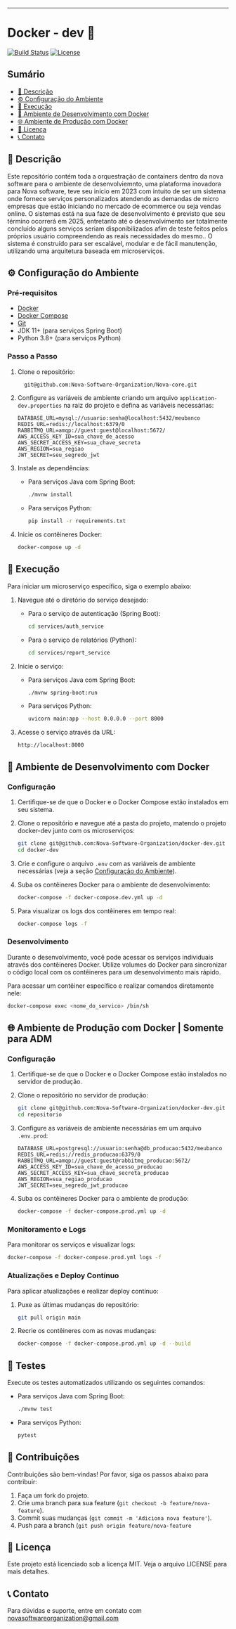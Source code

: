 
---

# Docker - dev 🐳

[![Build Status](https://img.shields.io/badge/build-passing-brightgreen)](https://github.com/usuario/repositorio/actions)
[![License](https://img.shields.io/badge/license-MIT-blue)](LICENSE)

## Sumário

- [📄 Descrição](##descrição)
- [⚙️ Configuração do Ambiente](#configuração-do-ambiente)
- [🚀 Execução](#execução)
- [🐳 Ambiente de Desenvolvimento com Docker](#ambiente-de-desenvolvimento-com-docker)
- [🌐 Ambiente de Produção com Docker](##ambiente-de-produção-com-docker)
- [📜 Licença](##licença)
- [📞 Contato](##contato)

## 📄 Descrição

Este repositório contém toda a orquestração de containers dentro da nova software para o ambiente de desenvolviemnto, uma plataforma inovadora para Nova software, teve seu início em 2023 com intuito de ser um sistema onde fornece serviços personalizados atendendo as demandas de micro empresas que estão iniciando no mercado de ecommerce ou seja vendas online. 
O sistemas está na sua faze de desenvolvimento é previsto que seu término ocorrerá em 2025, entretanto até o desenvolvimento ser totalmente concluído alguns serviços seriam disponibilizados afim de teste feitos pelos próprios usuário compreendendo as reais necessidades do mesmo.. O sistema é construído para ser escalável, modular e de fácil manutenção, utilizando uma arquitetura baseada em microserviços.

## ⚙️ Configuração do Ambiente

### Pré-requisitos

- [Docker](https://www.docker.com/get-started)
- [Docker Compose](https://docs.docker.com/compose/install/)
- [Git](https://git-scm.com/)
- JDK 11+ (para serviços Spring Boot)
- Python 3.8+ (para serviços Python)

### Passo a Passo

1. Clone o repositório:
    ```bash
      git@github.com:Nova-Software-Organization/Nova-core.git
    ```

2. Configure as variáveis de ambiente criando um arquivo `application-dev.properties` na raiz do projeto e defina as variáveis necessárias:
    ```env
    DATABASE_URL=mysql://usuario:senha@localhost:5432/meubanco
    REDIS_URL=redis://localhost:6379/0
    RABBITMQ_URL=amqp://guest:guest@localhost:5672/
    AWS_ACCESS_KEY_ID=sua_chave_de_acesso
    AWS_SECRET_ACCESS_KEY=sua_chave_secreta
    AWS_REGION=sua_regiao
    JWT_SECRET=seu_segredo_jwt
    ```

3. Instale as dependências:

    - Para serviços Java com Spring Boot:
      ```bash
      ./mvnw install
      ```

    - Para serviços Python:
      ```bash
      pip install -r requirements.txt
      ```

4. Inicie os contêineres Docker:
    ```bash
    docker-compose up -d
    ```

## 🚀 Execução

Para iniciar um microserviço específico, siga o exemplo abaixo:

1. Navegue até o diretório do serviço desejado:
    - Para o serviço de autenticação (Spring Boot):
      ```bash
      cd services/auth_service
      ```

    - Para o serviço de relatórios (Python):
      ```bash
      cd services/report_service
      ```

2. Inicie o serviço:
    - Para serviços Java com Spring Boot:
      ```bash
      ./mvnw spring-boot:run
      ```

    - Para serviços Python:
      ```bash
      uvicorn main:app --host 0.0.0.0 --port 8000
      ```

3. Acesse o serviço através da URL:
    ```
    http://localhost:8000
    ```

## 🐳 Ambiente de Desenvolvimento com Docker

### Configuração

1. Certifique-se de que o Docker e o Docker Compose estão instalados em seu sistema.

2. Clone o repositório e navegue até a pasta do projeto, matendo o projeto docker-dev junto com os microserviços:
    ```bash
    git clone git@github.com:Nova-Software-Organization/docker-dev.git
    cd docker-dev
    ```

3. Crie e configure o arquivo `.env` com as variáveis de ambiente necessárias (veja a seção [Configuração do Ambiente](##configuração-do-ambiente)).

4. Suba os contêineres Docker para o ambiente de desenvolvimento:
    ```bash
    docker-compose -f docker-compose.dev.yml up -d
    ```

5. Para visualizar os logs dos contêineres em tempo real:
    ```bash
    docker-compose logs -f
    ```

### Desenvolvimento

Durante o desenvolvimento, você pode acessar os serviços individuais através dos contêineres Docker. Utilize volumes do Docker para sincronizar o código local com os contêineres para um desenvolvimento mais rápido.

Para acessar um contêiner específico e realizar comandos diretamente nele:
```bash
docker-compose exec <nome_do_servico> /bin/sh
```

## 🌐 Ambiente de Produção com Docker | Somente para ADM

### Configuração

1. Certifique-se de que o Docker e o Docker Compose estão instalados no servidor de produção.

2. Clone o repositório no servidor de produção:
    ```bash
    git clone git@github.com:Nova-Software-Organization/docker-dev.git
    cd repositorio
    ```

3. Configure as variáveis de ambiente necessárias em um arquivo `.env.prod`:
    ```env
    DATABASE_URL=postgresql://usuario:senha@db_producao:5432/meubanco
    REDIS_URL=redis://redis_producao:6379/0
    RABBITMQ_URL=amqp://guest:guest@rabbitmq_producao:5672/
    AWS_ACCESS_KEY_ID=sua_chave_de_acesso_producao
    AWS_SECRET_ACCESS_KEY=sua_chave_secreta_producao
    AWS_REGION=sua_regiao_producao
    JWT_SECRET=seu_segredo_jwt_producao
    ```

4. Suba os contêineres Docker para o ambiente de produção:
    ```bash
    docker-compose -f docker-compose.prod.yml up -d
    ```

### Monitoramento e Logs

Para monitorar os serviços e visualizar logs:
```bash
docker-compose -f docker-compose.prod.yml logs -f
```

### Atualizações e Deploy Contínuo

Para aplicar atualizações e realizar deploy contínuo:
1. Puxe as últimas mudanças do repositório:
    ```bash
    git pull origin main
    ```

2. Recrie os contêineres com as novas mudanças:
    ```bash
    docker-compose -f docker-compose.prod.yml up -d --build
    ```

## 🧪 Testes

Execute os testes automatizados utilizando os seguintes comandos:

- Para serviços Java com Spring Boot:
  ```bash
  ./mvnw test
  ```

- Para serviços Python:
  ```bash
  pytest
  ```

## 🤝 Contribuições

Contribuições são bem-vindas! Por favor, siga os passos abaixo para contribuir:

1. Faça um fork do projeto.
2. Crie uma branch para sua feature (`git checkout -b feature/nova-feature`).
3. Commit suas mudanças (`git commit -m 'Adiciona nova feature'`).
4. Push para a branch (`git push origin feature/nova-feature`

## 📜 Licença
Este projeto está licenciado sob a licença MIT. Veja o arquivo LICENSE para mais detalhes.

## 📞 Contato
Para dúvidas e suporte, entre em contato com novasoftwareorganization@gmail.com
